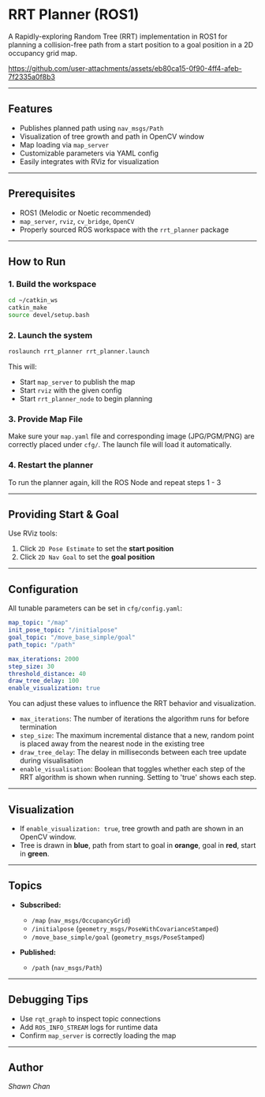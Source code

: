 # RRT Planner (ROS1)

A Rapidly-exploring Random Tree (RRT) implementation in ROS1 for planning a collision-free path from a start position to a goal position in a 2D occupancy grid map.

https://github.com/user-attachments/assets/eb80ca15-0f90-4ff4-afeb-7f2335a0f8b3

---

## Features

- Publishes planned path using `nav_msgs/Path`
- Visualization of tree growth and path in OpenCV window
- Map loading via `map_server`
- Customizable parameters via YAML config
- Easily integrates with RViz for visualization

---

## Prerequisites

- ROS1 (Melodic or Noetic recommended)
- `map_server`, `rviz`, `cv_bridge`, `OpenCV`
- Properly sourced ROS workspace with the `rrt_planner` package

---

## How to Run

### 1. Build the workspace

```bash
cd ~/catkin_ws
catkin_make
source devel/setup.bash
```

### 2. Launch the system

```bash
roslaunch rrt_planner rrt_planner.launch
```

This will:

- Start `map_server` to publish the map
- Start `rviz` with the given config
- Start `rrt_planner_node` to begin planning

### 3. Provide Map File

Make sure your `map.yaml` file and corresponding image (JPG/PGM/PNG) are correctly placed under `cfg/`. The launch file will load it automatically.

### 4. Restart the planner

To run the planner again, kill the ROS Node and repeat steps 1 - 3

---

## Providing Start & Goal

Use RViz tools:

1. Click `2D Pose Estimate` to set the **start position**
2. Click `2D Nav Goal` to set the **goal position**

---

## Configuration

All tunable parameters can be set in `cfg/config.yaml`:

```yaml
map_topic: "/map"
init_pose_topic: "/initialpose"
goal_topic: "/move_base_simple/goal"
path_topic: "/path"

max_iterations: 2000
step_size: 30
threshold_distance: 40
draw_tree_delay: 100
enable_visualization: true
```

You can adjust these values to influence the RRT behavior and visualization.
- `max_iterations`: The number of iterations the algorithm runs for before termination
- `step_size`: The maximum incremental distance that a new, random point is placed away from the nearest node in the existing tree
- `draw_tree_delay`: The delay in milliseconds between each tree update during visualisation
- `enable_visualisation`: Boolean that toggles whether each step of the RRT algorithm is shown when running. Setting to 'true' shows each step.

---

## Visualization

- If `enable_visualization: true`, tree growth and path are shown in an OpenCV window.
- Tree is drawn in **blue**, path from start to goal in **orange**, goal in **red**, start in **green**.

---

## Topics

- **Subscribed:**

    - `/map` (`nav_msgs/OccupancyGrid`)
    - `/initialpose` (`geometry_msgs/PoseWithCovarianceStamped`)
    - `/move_base_simple/goal` (`geometry_msgs/PoseStamped`)

- **Published:**

    - `/path` (`nav_msgs/Path`)

---

## Debugging Tips

- Use `rqt_graph` to inspect topic connections
- Add `ROS_INFO_STREAM` logs for runtime data
- Confirm `map_server` is correctly loading the map

---

## Author

*Shawn Chan*

